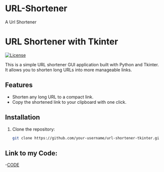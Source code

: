 # URL-Shortener
A Url Shortener
# URL Shortener with Tkinter

[![License](https://img.shields.io/badge/license-MIT-blue.svg)](https://opensource.org/licenses/MIT)

This is a simple URL shortener GUI application built with Python and Tkinter. It allows you to shorten long URLs into more manageable links.

## Features

- Shorten any long URL to a compact link.
- Copy the shortened link to your clipboard with one click.

## Installation

1. Clone the repository:

   ```bash
   git clone https://github.com/your-username/url-shortener-tkinter.git

## Link to my Code:

-[CODE](https://github.com/IndranjanaChatterjee/URL-Shortener/blob/main/shorten.py)



